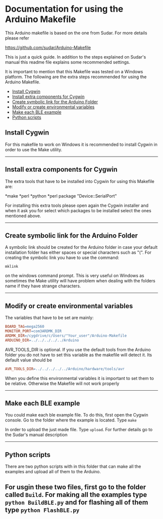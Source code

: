 # Documentation for using the Arduino Makefile

This Arduino makefile is based on the one from Sudar. For more details please refer

https://github.com/sudar/Arduino-Makefile

This is just a quick guide. In addition to the steps explained on Sudar's manual this readme file explains some recommended settings.

It is important to mention that this Makefile was tested on a Windows platform. The following are the extra steps recommended for using the Arduino Makefile.

*	[Install Cygwin](#install-cygwin)
*	[Install extra components for Cygwin](#Install-extra-components-for-cygwin)
*	[Create symbolic link for the Arduino Folder](#Create-symbolic-link-for-the-arduino-folder)
*	[Modify or create environmental variables](#Modify-or-create-environmental-variables)
*	[Make each BLE example](#Make-each-ble-example)
*	[Python scripts](#Python-scripts)

## Install Cygwin

For this makefile to work on Windows it is recommended to install Cygwin in order to use the Make utility.

----

## Install extra components for Cygwin

The extra tools that have to be installed into Cygwin for using this Makefile are:

*make
*perl
*python 
*perl package "Device::SerialPort"

For installing this extra tools please open again the Cygwin installer and when it ask you for select which packages to be installed select the ones mentioned above.

----

## Create symbolic link for the Arduino Folder

A symbolic link should be created for the Arduino folder in case your default installation folder has either spaces or special characters such as "(". For creating the symbolic link you have to use the command:

`mklink`

on the windows command prompt. This is very useful on Windows as sometimes the Make utility will have problem when dealing with the folders name if they have strange characters.

----

## Modify or create environmental variables

The variables that have to be set are mainly:

```Makefile
BOARD_TAG=mega2560
MONITOR_PORT=com3ARDMK_DIR 
ARDMK_DIR=/cygdrive/c/Users/"Your_user"/Arduino-Makefile
ARDUINO_DIR=../../../../../Arduino
```
AVR_TOOLS_DIR is optional. If you use the default tools from the Arduino folder you do not have to set this variable as the makefile will detect it. Its default value should be
```Makefile
AVR_TOOLS_DIR=../../../../../Arduino/hardware/tools/avr
```
When you define this environmental variables it is important to set them to be relative. Otherwise the Makefile will not work properly

----

## Make each BLE example

You could make each ble example file. To do this, first open the Cygwin console. Go to the folder where the example is located. Type `make`

In order to upload the just made file. Type `upload`. For further details go to the Sudar's manual description


----

## Python scripts

There are two python scripts with in this folder that can make all the examples and upload all of them to the Arduino.

For usgin these two files, first go to the folder called `Build`. For making all the examples type `python BuildBLE.py` and for flashing all of them type `python FlashBLE.py`
----
